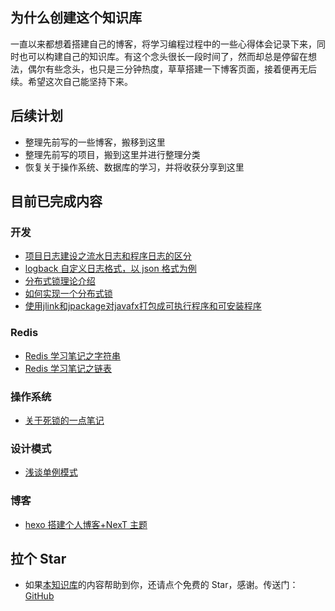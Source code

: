 ## 为什么创建这个知识库

一直以来都想着搭建自己的博客，将学习编程过程中的一些心得体会记录下来，同时也可以构建自己的知识库。有这个念头很长一段时间了，然而却总是停留在想法，偶尔有些念头，也只是三分钟热度，草草搭建一下博客页面，接着便再无后续。希望这次自己能坚持下来。

## 后续计划

- 整理先前写的一些博客，搬移到这里
- 整理先前写的项目，搬到这里并进行整理分类
- 恢复关于操作系统、数据库的学习，并将收获分享到这里

## 目前已完成内容

### 开发

- [项目日志建设之流水日志和程序日志的区分](./src/java/dif-between-transactionlog-and-programlog.md)
- [logback 自定义日志格式，以 json 格式为例](./src/java/logback-custom-log-formattion.md)
- [分布式锁理论介绍](./src/java/distributed-lock-introduction.md)
- [如何实现一个分布式锁](./src/java/how-to-write-a-distributed-lock.md)
- [使用jlink和jpackage对javafx打包成可执行程序和可安装程序](./src/java/javafx-package-introduction.md)

### Redis

- [Redis 学习笔记之字符串](./src/middleware/redis/redis-learn-string.md)
- [Redis 学习笔记之链表](./src/middleware/redis/redis-learn-list.md)

### 操作系统

- [关于死锁的一点笔记](./src/operating-system/deadlock.md)

### 设计模式

- [浅谈单例模式](./src/pattern-design/about-singleton-pattern.md)

### 博客

- [hexo 搭建个人博客+NexT 主题](./src/blog/hexo-next.md)

## 拉个 Star

- 如果<a href='https://github.com/shzyjbr/person-database' target='blank'>本知识库</a>的内容帮助到你，还请点个免费的 Star，感谢。传送门：<a href='https://github.com/shzyjbr/person-database' target='blank'>GitHub</a>
